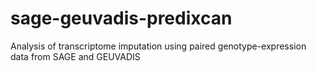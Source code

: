 # sage-geuvadis-predixcan
Analysis of transcriptome imputation using paired genotype-expression data from SAGE and GEUVADIS
